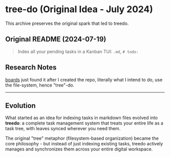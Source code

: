# tree-do (Original Idea - July 2024)

This archive preserves the original spark that led to treedo.

## Original README (2024-07-19)

> Index all your pending tasks in a Kanban TUI: `.md`, `# todo:`

## Research Notes

[boards](https://github.com/benrutter/boards) just found it after I created the repo, literally what I intend to do, use the file-system, hence "tree"-do.

---

## Evolution

What started as an idea for indexing tasks in markdown files evolved into **treedo**: a complete task management system that treats your entire life as a task tree, with leaves synced wherever you need them.

The original "tree" metaphor (filesystem-based organization) became the core philosophy - but instead of just indexing existing tasks, treedo actively manages and synchronizes them across your entire digital workspace.